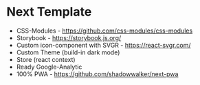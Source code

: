 # Next Template

- CSS-Modules - https://github.com/css-modules/css-modules
- Storybook - https://storybook.js.org/
- Custom icon-component with SVGR - https://react-svgr.com/
- Custom Theme (build-in dark mode)
- Store (react context)
- Ready Google-Analytic
- 100% PWA - https://github.com/shadowwalker/next-pwa
